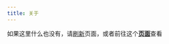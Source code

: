 ```yaml
---
title: 关于
---
```

<div id="readme">如果这里什么也没有，请<a href="javascript:location.reload();">刷新</a>页面，或者前往这个<a href="https://wherewhere.github.io/wherewhere"><b>页面</b></a>查看</div>
<script>
 async function loadReadme() {
   var response = await fetch("https://api.github.com/repos/wherewhere/wherewhere/readme", {
     headers: {
       "Accept": "application/vnd.github.html+json",
     }
   });
   if (response.ok) {
     var text = await response.text();
     if (text != "") {
       document.getElementById('readme').innerHTML = text;
       return;
     }
   }
   location.href = "https://wherewhere.github.io/wherewhere"
 }
 loadReadme();
</script>
